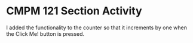 # CMPM 121 Section Activity

I added the functionality to the counter so that it increments by one when the Click Me! button is pressed.
